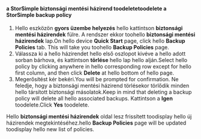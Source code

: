 
<!--author=SharS last changed: 11/06/15-->

#### <a name="toodelete-a-storsimple-backup-policy"></a><span data-ttu-id="304e4-101">a StorSimple biztonsági mentési házirend toodelete</span><span class="sxs-lookup"><span data-stu-id="304e4-101">toodelete a StorSimple backup policy</span></span>
1. <span data-ttu-id="304e4-102">Hello eszközön **gyors üzembe helyezés** hello kattintson **biztonsági mentési házirendek** fülre. A rendszer ekkor toohello **biztonsági mentési házirendek** lap.</span><span class="sxs-lookup"><span data-stu-id="304e4-102">On hello device **Quick Start** page, click hello **Backup Policies** tab. This will take you toohello **Backup Policies** page.</span></span>
2. <span data-ttu-id="304e4-103">Válassza ki a hello házirendet hello első oszlopot kivéve a hello adott sorban bárhova, és kattintson **törlése** hello lap hello alján.</span><span class="sxs-lookup"><span data-stu-id="304e4-103">Select hello policy by clicking anywhere in hello corresponding row except for hello first column, and then click **Delete** at hello bottom of hello page.</span></span>
3. <span data-ttu-id="304e4-104">Megerősítést kér bekéri.</span><span class="sxs-lookup"><span data-stu-id="304e4-104">You will be prompted for confirmation.</span></span> <span data-ttu-id="304e4-105">Ne feledje, hogy a biztonsági mentési házirend törlésekor törlődik minden hello társított biztonsági másolatok.</span><span class="sxs-lookup"><span data-stu-id="304e4-105">Keep in mind that deleting a backup policy will delete all hello associated backups.</span></span> <span data-ttu-id="304e4-106">Kattintson a **Igen** toodelete.</span><span class="sxs-lookup"><span data-stu-id="304e4-106">Click **Yes** toodelete.</span></span>

<span data-ttu-id="304e4-107">Hello **biztonsági mentési házirendek** oldal lesz frissített toodisplay hello új házirendek megtekintéséhez.</span><span class="sxs-lookup"><span data-stu-id="304e4-107">hello **Backup Policies** page will be updated toodisplay hello new list of policies.</span></span>

